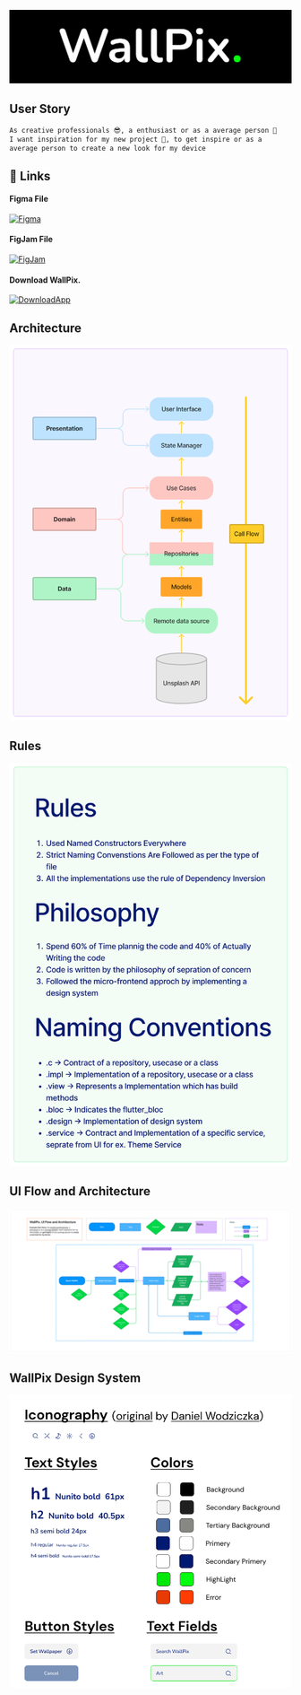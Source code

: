 

![Logo](https://github.com/AdityaMotale/wallpix/blob/v-0.2.2/docs/images/logo_horizontal.jpg?raw=true)

## User Story

```text
As creative professionals 😎, a enthusiast or as a average person 🤪 
I want inspiration for my new project 🤩, to get inspire or as a 
average person to create a new look for my device
```
## 🔗 Links

#### Figma File
[![Figma](https://img.shields.io/badge/Figma-F24E1E?style=for-the-badge&logo=figma&logoColor=white)](https://www.figma.com/community/file/1096313319192183988/WallPix)

#### FigJam File
[![FigJam](https://img.shields.io/badge/Figma-F24E1E?style=for-the-badge&logo=figma&logoColor=white)](https://www.figma.com/community/file/1096318042949849272/WallPix-Architecture-and-UML)

#### Download WallPix.
[![DownloadApp](https://img.shields.io/badge/Flutter-02569B?style=for-the-badge&logo=flutter&logoColor=white)](https://github.com/AdityaMotale/wallpix/blob/v-0.2.2/docs/apk/app-armeabi-v7a-release.apk)


## Architecture
![Architecture](https://github.com/AdityaMotale/wallpix/blob/v-0.2.2/docs/images/architecture_diagram.jpg?raw=true) 

## Rules
![Rules](https://github.com/AdityaMotale/wallpix/blob/v-0.2.2/docs/images/rules_diagram.jpg?raw=true)

## UI Flow and Architecture
![Rules](https://github.com/AdityaMotale/wallpix/blob/v-0.2.2/docs/images/ui_flow_architecture.jpg?raw=true)

## WallPix Design System
![Rules](https://github.com/AdityaMotale/wallpix/blob/v-0.2.2/docs/images/design_system.jpg?raw=true)


